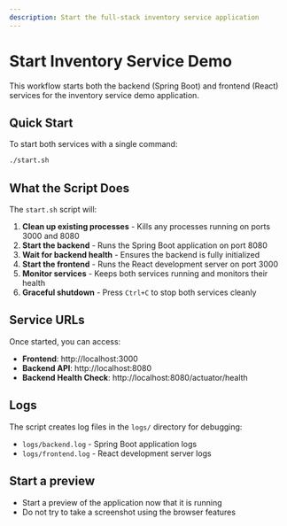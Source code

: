 ```yaml
---
description: Start the full-stack inventory service application
---
```


# Start Inventory Service Demo

This workflow starts both the backend (Spring Boot) and frontend (React) services for the inventory service demo application.

## Quick Start

To start both services with a single command:

```bash
./start.sh
```

## What the Script Does

The `start.sh` script will:

1. **Clean up existing processes** - Kills any processes running on ports 3000 and 8080
2. **Start the backend** - Runs the Spring Boot application on port 8080
3. **Wait for backend health** - Ensures the backend is fully initialized
4. **Start the frontend** - Runs the React development server on port 3000
5. **Monitor services** - Keeps both services running and monitors their health
6. **Graceful shutdown** - Press `Ctrl+C` to stop both services cleanly

## Service URLs

Once started, you can access:

- **Frontend**: http://localhost:3000
- **Backend API**: http://localhost:8080
- **Backend Health Check**: http://localhost:8080/actuator/health

## Logs

The script creates log files in the `logs/` directory for debugging:
- `logs/backend.log` - Spring Boot application logs
- `logs/frontend.log` - React development server logs

## Start a preview
- Start a preview of the application now that it is running
- Do not try to take a screenshot using the browser features